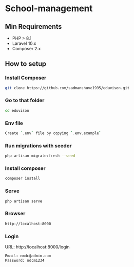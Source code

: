 # School-management

## Min Requirements

- PHP > 8.1
- Laravel 10.x
- Composer 2.x

## How to setup

### Install Composer

```bash
git clone https://github.com/sadmanshuvo1995/eduvison.git
```

### Go to that folder

```bash
cd eduvison
```

### Env file

```bash
Create `.env` file by copying `.env.example`
```

### Run migrations with seeder

```bash
php artisan migrate:fresh --seed
```

### Install composer

```bash
composer install
```

### Serve

```bash
php artisan serve
```

### Browser

```bash
http://localhost:8000
```

### Login

URL: http://localhost:8000/login

```bash
Email: nmdc@admin.com
Password: ndcm1234
```

